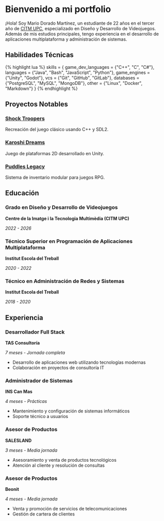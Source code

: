<h1>Bienvenido a mi portfolio</h1>

¡Hola! Soy Mario Dorado Martínez, un estudiante de 22 años en el tercer año de <a href="https://www.citm.upc.edu/esp/estudis/graus-videojocs/">CITM UPC</a>, especializado en Diseño y Desarrollo de Videojuegos. Además de mis estudios principales, tengo experiencia en el desarrollo de aplicaciones multiplataforma y administración de sistemas.

## Habilidades Técnicas

{% highlight lua %}
skills = {
  game_dev_languages = {"C++", "C", "C#"},
  languages = {"Java", "Bash", "JavaScript", "Python"},
  game_engines = {"Unity", "Godot"},
  vcs = {"Git", "GitHub", "GitLab"},
  databases = {"PostgreSQL", "MySQL", "MongoDB"},
  other = {"Linux", "Docker", "Markdown"}
}
{% endhighlight %}

## Proyectos Notables

<div class="grid">
  <div class="card">
    <h3><a href="{{ site.baseurl_root }}/projects/2024-01-10-schock-troopers">Shock Troopers</a></h3>
    <p>Recreación del juego clásico usando C++ y SDL2.</p> <!-- TODO cambiar estos textos -->
  </div>
  <div class="card">
    <h3><a href="{{ site.baseurl_root }}/projects/2024-02-01-karoshi-dreams">Karoshi Dreams</a></h3>
    <p>Juego de plataformas 2D desarrollado en Unity.</p> <!-- TODO cambiar estos textos -->
  </div>
  <div class="card">
    <h3><a href="{{ site.baseurl_root }}/projects/2024-06-13-puddles-legacy">Puddles Legacy</a></h3>
    <p>Sistema de inventario modular para juegos RPG.</p> <!-- TODO cambiar estos textos -->
  </div>
</div>

## Educación

<div class="grid">
  <div class="card">
    <h3>Grado en Diseño y Desarrollo de Videojuegos</h3>
    <p class="card-subtitle"><strong>Centre de la Imatge i la Tecnologia Multimèdia (CITM UPC)</strong></p>
    <p class="card-subtitle"><em>2022 - 2026</em></p>
  </div>
  
  <div class="card">
    <h3>Técnico Superior en Programación de Aplicaciones Multiplataforma</h3>
    <p class="card-subtitle"><strong>Institut Escola del Treball</strong></p>
    <p class="card-subtitle"><em>2020 - 2022</em></p>
  </div>
  
  <div class="card">
    <h3>Técnico en Administración de Redes y Sistemas</h3>
    <p class="card-subtitle"><strong>Institut Escola del Treball</strong></p>
    <p class="card-subtitle"><em>2018 - 2020</em></p>
  </div>
</div>

## Experiencia

<div class="grid">
  <div class="card">
    <h3>Desarrollador Full Stack</h3>
    <p class="card-subtitle"><strong>TAS Consultoría</strong></p>
    <p class="card-subtitle"><em>7 meses - Jornada completa</em></p>
    <ul>
      <li>Desarrollo de aplicaciones web utilizando tecnologías modernas</li>
      <li>Colaboración en proyectos de consultoría IT</li>
    </ul>
  </div>

  <div class="card">
    <h3>Administrador de Sistemas</h3>
    <p class="card-subtitle"><strong>INS Can Mas</strong></p>
    <p class="card-subtitle"><em>4 meses - Prácticas</em></p>
    <ul>
      <li>Mantenimiento y configuración de sistemas informáticos</li>
      <li>Soporte técnico a usuarios</li>
    </ul>
  </div>

  <div class="card">
    <h3>Asesor de Productos</h3>
    <p class="card-subtitle"><strong>SALESLAND</strong></p>
    <p class="card-subtitle"><em>3 meses - Media jornada</em></p>
    <ul>
      <li>Asesoramiento y venta de productos tecnológicos</li>
      <li>Atención al cliente y resolución de consultas</li>
    </ul>
  </div>

  <div class="card">
    <h3>Asesor de Productos</h3>
    <p class="card-subtitle"><strong>Beonit</strong></p>
    <p class="card-subtitle"><em>4 meses - Media jornada</em></p>
    <ul>
      <li>Venta y promoción de servicios de telecomunicaciones</li>
      <li>Gestión de cartera de clientes</li>
    </ul>
  </div>
</div>